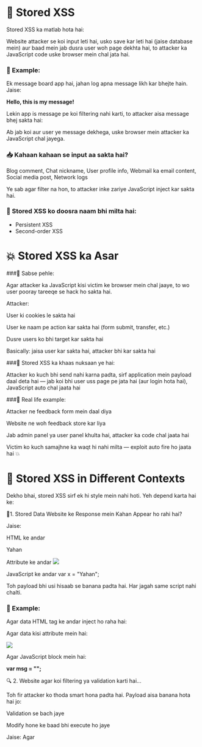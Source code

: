 # 💾 Stored XSS 

Stored XSS ka matlab hota hai:

Website attacker se koi input leti hai, usko save kar leti hai (jaise database mein)
aur baad mein jab dusra user woh page dekhta hai, to attacker ka JavaScript code uske browser mein chal jata hai.

### 🧪 Example:

Ek message board app hai, jahan log apna message likh kar bhejte hain. Jaise:

**<p>Hello, this is my message!</p>**

Lekin app is message pe koi filtering nahi karti, to attacker aisa message bhej sakta hai:

**<p><script>alert('XSS!')</script></p>**

Ab jab koi aur user ye message dekhega, uske browser mein attacker ka JavaScript chal jayega.


### 📥 Kahaan kahaan se input aa sakta hai?

Blog comment, Chat nickname, User profile info, Webmail ka email content, Social media post, Network logs

Ye sab agar filter na hon, to attacker inke zariye JavaScript inject kar sakta hai.

### 📌 Stored XSS ko doosra naam bhi milta hai:

- Persistent XSS
- Second-order XSS

# 💥 Stored XSS ka Asar

###🧠 Sabse pehle:

Agar attacker ka JavaScript kisi victim ke browser mein chal jaaye, to wo user pooray tareeqe se hack ho sakta hai.

Attacker:

User ki cookies le sakta hai

User ke naam pe action kar sakta hai (form submit, transfer, etc.)

Dusre users ko bhi target kar sakta hai

Basically: jaisa user kar sakta hai, attacker bhi kar sakta hai

###🧨 Stored XSS ka khaas nuksaan ye hai:

Attacker ko kuch bhi send nahi karna padta, sirf application mein payload daal deta hai —
jab koi bhi user uss page pe jata hai (aur login hota hai), JavaScript auto chal jaata hai

###💬 Real life example:

Attacker ne feedback form mein **<script>...</script>** daal diya

Website ne woh feedback store kar liya

Jab admin panel ya user panel khulta hai, attacker ka code chal jaata hai

Victim ko kuch samajhne ka waqt hi nahi milta — exploit auto fire ho jaata hai 💥

# 🧠 Stored XSS in Different Contexts

Dekho bhai, stored XSS sirf ek hi style mein nahi hoti. Yeh depend karta hai ke:

📍1. Stored Data Website ke Response mein Kahan Appear ho rahi hai?

Jaise:

HTML ke andar <p>Yahan</p>

Attribute ke andar <img src="Yahan">

JavaScript ke andar var x = "Yahan";

Toh payload bhi usi hisaab se banana padta hai. Har jagah same script nahi chalti.

### 🧪 Example:

Agar data HTML tag ke andar inject ho raha hai:

**<p><script>alert(1)</script></p>**

Agar data kisi attribute mein hai:

**<img src="x" onerror="alert(1)">**

Agar JavaScript block mein hai:

**var msg = "<script>alert(1)</script>";**


🔍 2. Website agar koi filtering ya validation karti hai...

Toh fir attacker ko thoda smart hona padta hai. Payload aisa banana hota hai jo:

Validation se bach jaye

Modify hone ke baad bhi execute ho jaye


Jaise: Agar **<script>** block ho jaye, toh attacker img onerror ya iframe srcdoc ya encoded payloads ka use karega.